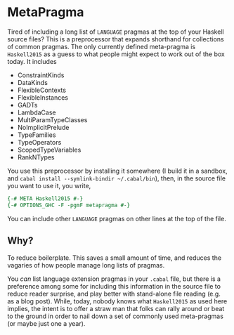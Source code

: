 # MetaPragma

Tired of including a long list of `LANGUAGE` pragmas at the top of
your Haskell source files? This is a preprocessor that expands
shorthand for collections of common pragmas. The only currently
defined meta-pragma is `Haskell2015` as a guess to what people might
expect to work out of the box today. It includes

- ConstraintKinds
- DataKinds
- FlexibleContexts
- FlexibleInstances
- GADTs
- LambdaCase
- MultiParamTypeClasses
- NoImplicitPrelude
- TypeFamilies
- TypeOperators
- ScopedTypeVariables
- RankNTypes

You use this preprocessor by installing it somewhere (I build it in a
sandbox, and `cabal install --symlink-bindir ~/.cabal/bin`), then, in
the source file you want to use it, you write,

```haskell
{-# META Haskell2015 #-}
{-# OPTIONS_GHC -F -pgmF metapragma #-}
```

You can include other `LANGUAGE` pragmas on other lines at the top of
the file.

## Why?

To reduce boilerplate. This saves a small amount of time, and reduces
the vagaries of how people manage long lists of pragmas.

You *can* list language extension pragmas in your `.cabal` file, but
there is a preference among some for including this information in the
source file to reduce reader surprise, and play better with
stand-alone file reading (e.g. as a blog post). While, today, nobody
knows what `Haskell2015` as used here implies, the intent is to offer
a straw man that folks can rally around or beat to the ground in order
to nail down a set of commonly used meta-pragmas (or maybe just one a
year).
